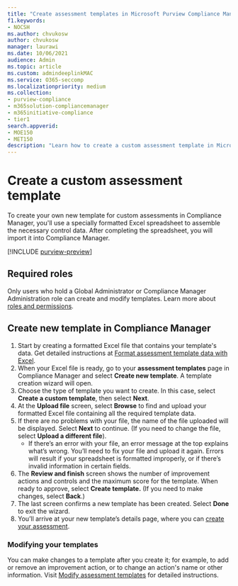 ```yaml
---
title: "Create assessment templates in Microsoft Purview Compliance Manager"
f1.keywords:
- NOCSH
ms.author: chvukosw
author: chvukosw
manager: laurawi
ms.date: 10/06/2021
audience: Admin
ms.topic: article
ms.custom: admindeeplinkMAC
ms.service: O365-seccomp
ms.localizationpriority: medium
ms.collection: 
- purview-compliance
- m365solution-compliancemanager
- m365initiative-compliance
- tier1
search.appverid: 
- MOE150
- MET150
description: "Learn how to create a custom assessment template in Microsoft Purview Compliance Manager using a formatted Excel file."
---
```


# Create a custom assessment template

To create your own new template for custom assessments in Compliance Manager, you'll use a specially formatted Excel spreadsheet to assemble the necessary control data. After completing the spreadsheet, you will import it into Compliance Manager.

[!INCLUDE [purview-preview](../includes/purview-preview.md)]

## Required roles

Only users who hold a Global Administrator or Compliance Manager Administration role can create and modify templates. Learn more about [roles and permissions](compliance-manager-setup.md#set-user-permissions-and-assign-roles).

## Create new template in Compliance Manager

1. Start by creating a formatted Excel file that contains your template's data. Get detailed instructions at [Format assessment template data with Excel](compliance-manager-templates-format-excel.md).
1. When your Excel file is ready, go to your **assessment templates** page in Compliance Manager and select **Create new template**. A template creation wizard will open.
1. Choose the type of template you want to create. In this case, select **Create a custom template**, then select **Next**.
1. At the **Upload file** screen, select **Browse** to find and upload your formatted Excel file containing all the required template data.
1. If there are no problems with your file, the name of the file uploaded will be displayed. Select **Next** to continue. (If you need to change the file, select **Upload a different file**).
    - If there’s an error with your file, an error message at the top explains what’s wrong. You’ll need to fix your file and upload it again. Errors will result if your spreadsheet is formatted improperly, or if there’s invalid information in certain fields.
1. The **Review and finish** screen shows the number of improvement actions and controls and the maximum score for the template. When ready to approve, select **Create template.** (If you need to make changes, select **Back**.)
1. The last screen confirms a new template has been created. Select **Done** to exit the wizard.
1. You’ll arrive at your new template’s details page, where you can [create your assessment](compliance-manager-assessments.md#create-assessments).

### Modifying your templates

You can make changes to a template after you create it; for example, to add or remove an improvement action, or to change an action's name or other information. Visit [Modify assessment templates](compliance-manager-templates-modify.md) for detailed instructions.
